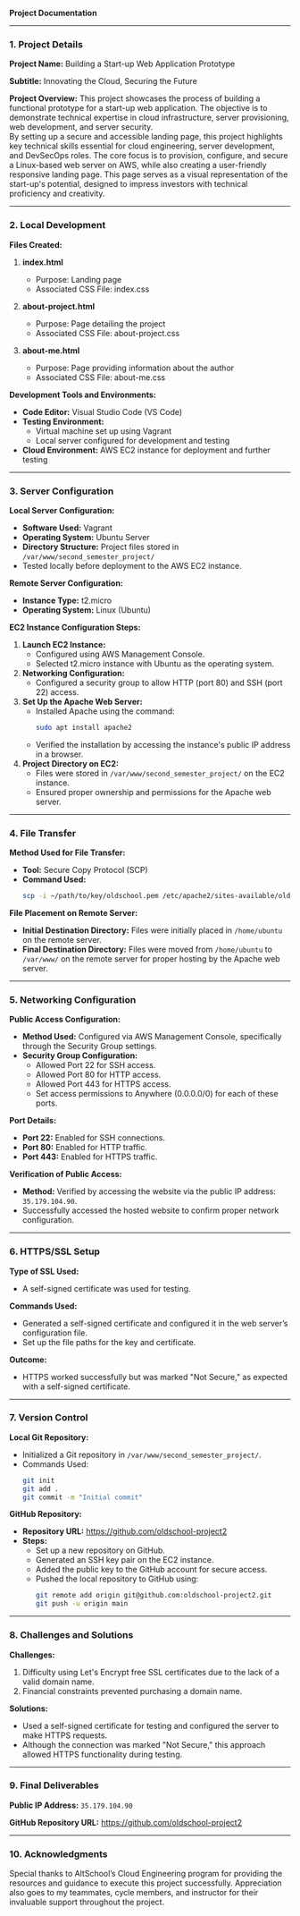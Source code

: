 **Project Documentation**

---

### 1. Project Details

**Project Name:**
Building a Start-up Web Application Prototype  

**Subtitle:**
Innovating the Cloud, Securing the Future  

**Project Overview:**
This project showcases the process of building a functional prototype for a start-up web application. The objective is to demonstrate technical expertise in cloud infrastructure, server provisioning, web development, and server security.  
By setting up a secure and accessible landing page, this project highlights key technical skills essential for cloud engineering, server development, and DevSecOps roles. The core focus is to provision, configure, and secure a Linux-based web server on AWS, while also creating a user-friendly responsive landing page. This page serves as a visual representation of the start-up's potential, designed to impress investors with technical proficiency and creativity.  

---

### 2. Local Development

**Files Created:**
1. **index.html**
   - Purpose: Landing page
   - Associated CSS File: index.css

2. **about-project.html**
   - Purpose: Page detailing the project
   - Associated CSS File: about-project.css

3. **about-me.html**
   - Purpose: Page providing information about the author
   - Associated CSS File: about-me.css

**Development Tools and Environments:**
- **Code Editor:** Visual Studio Code (VS Code)
- **Testing Environment:**
  - Virtual machine set up using Vagrant
  - Local server configured for development and testing
- **Cloud Environment:** AWS EC2 instance for deployment and further testing

---

### 3. Server Configuration

**Local Server Configuration:**
- **Software Used:** Vagrant
- **Operating System:** Ubuntu Server
- **Directory Structure:** Project files stored in `/var/www/second_semester_project/`
- Tested locally before deployment to the AWS EC2 instance.

**Remote Server Configuration:**
- **Instance Type:** t2.micro
- **Operating System:** Linux (Ubuntu)

**EC2 Instance Configuration Steps:**
1. **Launch EC2 Instance:**
   - Configured using AWS Management Console.
   - Selected t2.micro instance with Ubuntu as the operating system.
2. **Networking Configuration:**
   - Configured a security group to allow HTTP (port 80) and SSH (port 22) access.
3. **Set Up the Apache Web Server:**
   - Installed Apache using the command:
     ```bash
     sudo apt install apache2
     ```
   - Verified the installation by accessing the instance's public IP address in a browser.
4. **Project Directory on EC2:**
   - Files were stored in `/var/www/second_semester_project/` on the EC2 instance.
   - Ensured proper ownership and permissions for the Apache web server.

---

### 4. File Transfer

**Method Used for File Transfer:**
- **Tool:** Secure Copy Protocol (SCP)
- **Command Used:**
  ```bash
  scp -i ~/path/to/key/oldschool.pem /etc/apache2/sites-available/oldschoolproject2.com ubuntu@35.179.10.104:/home/ubuntu
  ```

**File Placement on Remote Server:**
- **Initial Destination Directory:** Files were initially placed in `/home/ubuntu` on the remote server.
- **Final Destination Directory:** Files were moved from `/home/ubuntu` to `/var/www/` on the remote server for proper hosting by the Apache web server.

---

### 5. Networking Configuration

**Public Access Configuration:**
- **Method Used:** Configured via AWS Management Console, specifically through the Security Group settings.
- **Security Group Configuration:**
  - Allowed Port 22 for SSH access.
  - Allowed Port 80 for HTTP access.
  - Allowed Port 443 for HTTPS access.
  - Set access permissions to Anywhere (0.0.0.0/0) for each of these ports.

**Port Details:**
- **Port 22:** Enabled for SSH connections.
- **Port 80:** Enabled for HTTP traffic.
- **Port 443:** Enabled for HTTPS traffic.

**Verification of Public Access:**
- **Method:** Verified by accessing the website via the public IP address: `35.179.104.90`.
- Successfully accessed the hosted website to confirm proper network configuration.

---

### 6. HTTPS/SSL Setup

**Type of SSL Used:**
- A self-signed certificate was used for testing.

**Commands Used:**
- Generated a self-signed certificate and configured it in the web server’s configuration file.
- Set up the file paths for the key and certificate.

**Outcome:**
- HTTPS worked successfully but was marked "Not Secure," as expected with a self-signed certificate.

---

### 7. Version Control

**Local Git Repository:**
- Initialized a Git repository in `/var/www/second_semester_project/`.
- Commands Used:
  ```bash
  git init
  git add .
  git commit -m "Initial commit"
  ```

**GitHub Repository:**
- **Repository URL:** https://github.com/oldschool-project2
- **Steps:**
  - Set up a new repository on GitHub.
  - Generated an SSH key pair on the EC2 instance.
  - Added the public key to the GitHub account for secure access.
  - Pushed the local repository to GitHub using:
    ```bash
    git remote add origin git@github.com:oldschool-project2.git
    git push -u origin main
    ```

---

### 8. Challenges and Solutions

**Challenges:**
1. Difficulty using Let's Encrypt free SSL certificates due to the lack of a valid domain name.
2. Financial constraints prevented purchasing a domain name.

**Solutions:**
- Used a self-signed certificate for testing and configured the server to make HTTPS requests.
- Although the connection was marked "Not Secure," this approach allowed HTTPS functionality during testing.

---

### 9. Final Deliverables

**Public IP Address:** `35.179.104.90`

**GitHub Repository URL:** https://github.com/oldschool-project2

---

### 10. Acknowledgments

Special thanks to AltSchool’s Cloud Engineering program for providing the resources and guidance to execute this project successfully. Appreciation also goes to my teammates, cycle members, and instructor for their invaluable support throughout the project.

